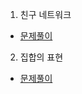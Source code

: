 1. 친구 네트워크
* [문제풀이](https://ht.oopy.io/f5e5ad80-57ab-4420-b4eb-b4caff60a7da)
2. 집합의 표현
* [문제풀이](https://ht.oopy.io/b9fbe773-584d-40a2-aa82-a7568804dffd)
